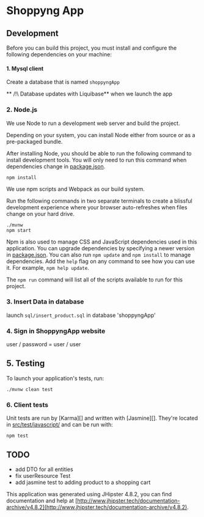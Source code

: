 # Shoppyng App


## Development

Before you can build this project, you must install and configure the following dependencies on your machine:

#### 1. Mysql client

Create a database that is named `shoppyngApp`

** /!\ Database updates with Liquibase** when we launch the app

### 2. Node.js

We use Node to run a development web server and build the project.

Depending on your system, you can install Node either from source or as a pre-packaged bundle.

After installing Node, you should be able to run the following command to install development tools.
You will only need to run this command when dependencies change in [package.json](package.json).

    npm install

We use npm scripts and Webpack as our build system.


Run the following commands in two separate terminals to create a blissful development experience where your browser
auto-refreshes when files change on your hard drive.

    ./mvnw
    npm start


Npm is also used to manage CSS and JavaScript dependencies used in this application. You can upgrade dependencies by
specifying a newer version in [package.json](package.json). You can also run `npm update` and `npm install` to manage dependencies.
Add the `help` flag on any command to see how you can use it. For example, `npm help update`.

The `npm run` command will list all of the scripts available to run for this project.

### 3. Insert Data in database
 launch `sql/insert_product.sql` in database 'shoppyngApp'

### 4. Sign in ShoppyngApp website 
user / password =  user / user


## 5. Testing

To launch your application's tests, run:

    ./mvnw clean test

### 6. Client tests

Unit tests are run by [Karma][] and written with [Jasmine][]. They're located in [src/test/javascript/](src/test/javascript/) and can be run with:

    npm test

## TODO
- add DTO for all entities
- fix userResource Test
- add jasmine test to adding product to a shopping cart

This application was generated using JHipster 4.8.2, you can find documentation and help at [http://www.jhipster.tech/documentation-archive/v4.8.2](http://www.jhipster.tech/documentation-archive/v4.8.2).
